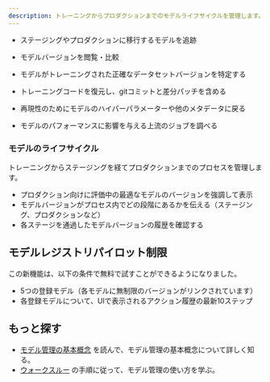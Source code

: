 ```yaml
---
description: トレーニングからプロダクションまでのモデルライフサイクルを管理します。
---
```



* ステージングやプロダクションに移行するモデルを追跡






* モデルバージョンを閲覧・比較


* モデルがトレーニングされた正確なデータセットバージョンを特定する
* トレーニングコードを復元し、gitコミットと差分パッチを含める
* 再現性のためにモデルのハイパーパラメーターや他のメタデータに戻る
* モデルのパフォーマンスに影響を与える上流のジョブを調べる

### モデルのライフサイクル

トレーニングからステージングを経てプロダクションまでのプロセスを管理します。

* プロダクション向けに評価中の最適なモデルのバージョンを強調して表示
* モデルバージョンがプロセス内でどの段階にあるかを伝える（ステージング、プロダクションなど）
* 各ステージを通過したモデルバージョンの履歴を確認する

## モデルレジストリパイロット制限

この新機能は、以下の条件で無料で試すことができるようになりました。

* 5つの登録モデル（各モデルに無制限のバージョンがリンクされています）
* 各登録モデルについて、UIで表示されるアクション履歴の最新10ステップ

## もっと探す
* [モデル管理の基本概念](./model-management-concepts.md) を読んで、モデル管理の基本概念について詳しく知る。
* [ウォークスルー](./walkthrough.md) の手順に従って、モデル管理の使い方を学ぶ。